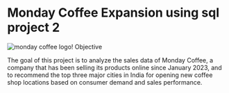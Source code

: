 # Monday Coffee  Expansion using sql project 2

![monday coffee logo!](https://github.com/mavismasikati/Monday_Coffee_sql_p2/commit/ec566bdb555db5318ad8c7c0702a19cea80e3ba5)
Objective

The goal of this project is to analyze the sales data of Monday Coffee, a company that has been selling its products online since January 2023, and to recommend the top three major cities in India for opening new coffee shop locations based on consumer demand and sales performance.
